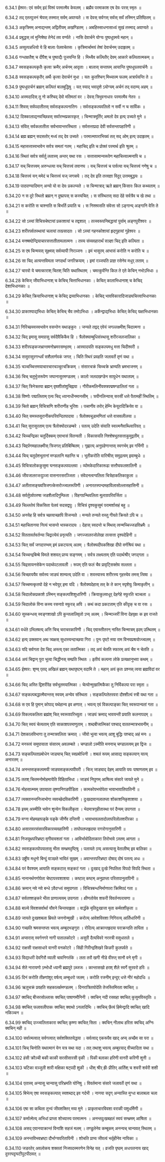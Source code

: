 6.34.1
ईश्वरः:
एवं सर्वम् इदं विश्वं परमात्मैव केवलम् ।
ब्रह्मैव परमाकाश एष देवः परस् स्मृतः ॥


6.34.2
तद् एतत्पूजनं श्रेयस् तस्मात् सर्वम् अवाप्यते ।
स देवस् सर्वगस् सर्वस् सर्वं तस्मिन् प्रतिष्ठितम् ॥


6.34.3
अकृत्रिमम् अनाद्यन्तम् अद्वितीयम् अखण्डितम् ।
अबहिस्साधनासाध्यं सुखं तस्माद् अवाप्यते ॥


6.34.4
प्रबुद्धस् त्वं मुनिश्रेष्ठ तेनेदं तव वर्ण्यते ।
नासि देवार्चने योग्यः पुष्पधूपमये महान् ॥


6.34.5
अव्युत्पन्नधियो ये हि बालाः पेलवचेतसः ।
कृत्रिमार्चामयं तेषां देवार्चनम् उदाहृतम् ॥


6.34.6
गन्धाक्षतैश् च दीपैश् च पुष्पाद्यैः पूजयन्ति हि ।
मिथ्यैव कल्पितैर् देवम् आकारे कल्पितात्मकम् ॥


6.34.7
स्वसङ्कल्पकृतैः कृत्वा क्रमैर् अर्चनम् आदृताः ।
बालास् सन्तापम् आयान्ति पुष्पधूपलवार्चनैः ॥


6.34.8
स्वसङ्कल्पकृतैर् अर्थैः कृत्वा देवार्चनं मुधा ।
यतः कुतश्चिन् मिथ्यात्म फलम् अत्रार्पयन्ति ते ॥


6.34.9
पुष्पधूपार्चनं ब्रह्मन् कल्पितं बालबुद्धिषु ।
यत् स्याद् भवादृशे ऽयोग्यम् अर्चनं तद् वदाम्य् अहम् ॥


6.34.10
अस्मदादिस् तु नो कश्चिद् देवो मतिमतां वर ।
देवस् त्रिभुवनाधारः परमात्मैव नेतरः ॥


6.34.11
शिवस् सर्वपदातीतस् सर्वसङ्कल्पनातिगः ।
सर्वसङ्कल्पवलितो न सर्वी न च सार्विकः ॥


6.34.12
दिक्कालाद्यनवच्छिन्नस् सर्वारम्भप्रकारकृत् ।
चिन्मात्रमूर्तिर् अमलो देव इत्य् उच्यते मुने ॥


6.34.13
संवित् सर्वकलातीता सर्वभावान्तरस्थिता ।
सर्वसत्ताप्रदा देवी सर्वसन्तापहारिणी ॥


6.34.14
ब्रह्म ब्रह्मन् सदसतोर् मध्यं तद् देव उच्यते ।
परमात्मापराभिख्यं तत् सद् ओम् इत्य् उदाहृतम् ॥


6.34.15
महासत्तास्वभावेन सर्वत्र समतां गतम् ।
महाचिद् इति च प्रोक्तं परमार्थ इति श्रुतम् ॥


6.34.16
स्थितं सर्वत्र सर्वर्तु लतास्व् अन्तर् यथा रसः ।
सत्तासामान्यरूपेण महाचित्त्वात्मनापि च ॥


6.34.17
यच् चित्तत्त्वम् अरुन्धत्या यच् चित्तत्त्वं तवानघ ।
यच् चित्तत्त्वं च पार्वत्या यच् चित्तत्त्वं गणेषु च ॥


6.34.18
चित्तत्त्वं यन् ममेदं च चित्तत्त्वं यज् जगत्त्रये ।
तद् देव इति तत्त्वज्ञा विदुर् उत्तमबुद्धयः ॥


6.34.19
पादपाण्यादिमान् अन्यो यो वा देवः प्रकल्प्यते ।
स चिन्मात्राद् ऋते ब्रह्मन् किंसारः किल कथ्यताम् ॥


6.34.20
न स दूरे स्थितो ब्रह्मन् न दुष्प्रापस् स कस्यचित् ।
स संस्थितस् सदा देहे सर्वत्रैव च खे तथा ॥


6.34.21
स करोति स चाश्नाति स बिभर्ति प्रयाति च ।
स निश्श्वसति संवेत्ता सो ऽङ्गान्य् अङ्गानि वेत्ति ते ॥


6.34.22
सो ऽस्यां विचित्रचेष्टायां प्रकाशायां च तद्वशात् ।
तत्स्वरूपनिबद्धायां पुर्याम् अङ्गपुरीश्वरः ॥


6.34.23
शरीरपर्वतस्थायां चलायां तत्प्रसादतः ।
सो ऽस्यां गहनकोशायां हृद्गुहायां गुहेश्वरः ॥


6.34.24
मनष्षष्ठेन्द्रियाचारसत्तातीतामलात्मनः ।
तस्य संव्यवहारार्थं सञ्ज्ञा चिद् इति कल्पिता ॥


6.34.25
स एष चिन्मयस् सूक्ष्मस् सर्वव्यापी निरञ्जनः ।
इमं भासुरम् आभासं करोति न करोति च ॥


6.34.26
सा चिद् अत्यन्तविमला जगदर्थां जगत्क्रियाम् ।
इमां रञ्जयति प्राज्ञ रसेनेव मधुर् लताम् ॥


6.34.27
चारवो ये चमत्काराश् चितश् चिति यथास्थितम् ।
चमत्कुर्वन्ति किल ते एते केचिन् नभोऽभिधाः ॥


6.34.28
केचिज् जीवाभिधानाश् च केचिच् चित्ताभिधानकाः ।
केचित् कालाभिधानाश् च केचिद् देशाभिधानकाः ॥


6.34.29
केचित् क्रियाभिधानाश् च केचिद् द्रव्याभिधानकाः ।
केचिद् भावविकारादिजाड्यचित्त्वाभिधानकाः ॥


6.34.30
प्राकाश्याद्यभिधाः केचित् केचिच् चैव तमोऽभिधाः ।
अर्केन्द्वाद्यभिधाः केचित् केचिद् यक्षाभिधानकाः ॥


6.34.31
निरिच्छस्वस्वभावेन वसन्तेन यथाङ्कुरः ।
जन्यते तद्वद् एवेयं जगल्लक्ष्मीश् चिदात्मना ॥


6.34.32
चिद् इमासु समग्रासु सर्वदैवैकिकैव हि ।
त्रैलोक्याम्बुधिसंस्थासु शरीरजलजालिका ॥


6.34.33
शरीरपङ्कजभ्रान्तमनोभ्रमरसम्भृतम् ।
आस्वादयति सङ्कल्पमधु मत्ता चिदीश्वरी ॥


6.34.34
ससुरासुरगन्धर्वं सशैलार्णवकं जगत् ।
चिति स्थिरं प्रवहति जलावर्ते तृणं यथा ॥


6.34.35
चञ्चच्चित्तमयाचारचारचञ्चुरचक्रिकम् ।
संसारचक्रं चिच्चक्रे भ्राम्यति भ्रमभाजनम् ॥


6.34.36
चिच् चतुर्भुजरूपेण जघानासुरमण्डलम् ।
कालो जलदखण्डेन सायुधेन यथातपम् ॥


6.34.37
चित् त्रिनेत्रतया ब्रह्मन् वृषशीतांशुचिह्नया ।
गौरीकमलिनीवक्त्रपद्मषण्डालितां गता ॥


6.34.38
विष्णोः पद्मालिताम् एत्य चिद् ध्यानाधीनमानसीम् ।
त्रयीनलिन्यास् सरसीं धत्ते पैतामहीं स्थितिम् ॥


6.34.39
चितो ब्रह्मन् विचित्राणि शरीराणीह भूरिशः ।
पत्त्राणीव तरोर् हेम्नि केयूरादिक्रियेव वा ॥


6.34.40
चित् समस्तसुरानीकपरिवन्दितपादया ।
त्रैलोक्यचूडामणितां धत्ते वासवलीलया ॥


6.34.41
चित् सुरासुरताम् एत्य त्रैलोक्योदरडम्बरे ।
पतत्य् उदेति संयाति स्वात्मनैवाब्धिवारिवत् ॥


6.34.42
चिच्चन्द्रिका चतुर्दिक्कम् एवाभासं वितन्वती ।
विकासयति निश्शेषभूतसत्ताकुमुद्वतीम् ॥


6.34.43
चिद्दर्पणमहालक्ष्मीस् त्रिजगत् प्रतिबिम्बितम् ।
गृह्णात्य् अनुग्रहेणान्तस् स्वगर्भम् इव गर्भिणी ॥


6.34.44
चिच् चतुर्दशभूतानां मण्डलानि महान्ति च ।
भूतीकरोति वारिश्रीस् समुद्रत्वम् इवाम्बुधेः ॥


6.34.45
विचित्रालोककुसुमा घनसङ्कल्पपल्लवा ।
व्योमकेदारिकारूढा सत्तौघफलशालिनी ॥


6.34.46
जीवजालरजःपुञ्जा वासनारसरञ्जिता ।
संवेदनत्वग्वलिता चित्रेहाकलिकाकुला ॥


6.34.47
अतीतासङ्ख्यत्रिजगत्केसरोज्ज्वलरूपिणी ।
अनारतस्पन्दमहाविलासोल्लासहासिनी ॥


6.34.48
सर्वर्तुपर्वपरुषा जडशैलादिगुम्फिता ।
विहगग्रन्थिवलिता मूलाग्रपरिवर्जिता ॥


6.34.49
चिल्लतेयं विकसिता पेलवं सदसद्वपुः ।
विचित्रं दृश्यकुसुमं परामर्शासहं बहु ॥


6.34.50
अनयेह हि सर्वत्र च्छायाच्छापि विजन्यते ।
मन्यते तन्यते वस्तु गीयते क्रियते ऽपि च ॥


6.34.51
महाचितानया नित्यं भासन्ते भास्करादयः ।
देहास् स्वदन्ते च मिथस् त्वन्मच्चिज्जडविभ्रमैः ॥


6.34.52
विततावर्तवर्तन्या चिद्वात्येयं प्रनृत्यति ।
जगज्जालरजोलेखा तत्सत्ता दृश्यदेहिनी ॥


6.34.53
चित् सर्वं जगदारम्भम् इमं प्रकटयत्य् अलम् ।
त्रैलोक्यदीपकशिखा दीपो वर्णश्रियं यथा ॥


6.34.54
चिच्चन्द्रबिम्बे विमले शशवत् प्राप्य सङ्गमम् ।
सर्वत्र लक्ष्यताम् एति पदार्थश्रीर् जगद्गता ॥


6.34.55
चिद्रसायनसेकेन पदार्थपटलावली ।
रूपम् एति फलं चैव प्रावृट्सिक्तेव सल्लता ॥


6.34.56
चिच्छाययैव सर्वस्य जाड्यं शाम्यत्य् उदेति वा ।
शवस्यास्य शरीरस्य गृहस्येव तमस् त्विषा ॥


6.34.57
चिच्चमत्कृतयो देहे न भवेयुर् इमा यदि ।
त्रैलोक्यदेहास् तत् के ते कान् स्पृशेयुः किमाकृतीन् ॥


6.34.58
चिदालोकप्रकाशे ऽस्मिन् सङ्कल्पशिशुधारिणी ।
क्रियाकुलवधूर् देहगेहे स्फुरति चञ्चला ॥


6.34.59
चिदालोकं विना कस्य रसनाग्रे स्फुरन्न् अपि ।
कथं कदा प्रकटताम् एति कीदृक् च वा रसः ॥


6.34.60
सुस्कन्धस् स्वङ्गशाखो ऽपि कुन्तलालिवृतो ऽप्य् अलम् ।
चिन्मञ्जरीं विना देहवृक्षः क इव राजते ॥


6.34.61
वर्धते ऽभिलषत्य् अत्ति चिच् चराचरकारिणी ।
चिद् एवास्तीतरन् नास्ति चिन्मात्रम् इदम् उत्थितम् ॥


6.34.62
इत्य् उक्तवान् अथ त्र्यक्षस् सुधास्यन्दाच्छया गिरा ।
पुनः पृष्टो मया राम विनयप्रश्रयोज्ज्वलम् ॥


6.34.63
यदि सर्वगता देव चिद् अस्त्य् एका ततात्मिका ।
तद् अयं चेतति स्फारम् अयं चैव न चेतति ॥


6.34.64
अयं चिद्वान् पुरा भूत्वा चिद्धीनस् सम्प्रति स्थितः ।
इतीयं कल्पना लोके प्रत्यक्षानुभवा कथम् ॥


6.34.65
ईश्वरः:
शृण्व् एतद् अखिलं ब्रह्मन् यथापृष्टम् वदामि ते ।
महान् अयं कृतः प्रश्नस् त्वया ब्रह्मविदां वर ॥


6.34.66
चिद् अस्ति द्विशरीरेह सर्वभूतमयात्मिका ।
चेत्योन्मुखात्मिकैका तु निर्विकल्पा परा स्मृता ॥


6.34.67
सङ्कल्पबद्धात्मैवान्तस् स्वयम् अन्येव संस्थिता ।
सङ्कल्पितेतरवरा दौश्शील्यं स्त्री यथा गता ॥


6.34.68
स एव हि पुमान् कोपाद् यथेहान्य इव क्षणात् ।
भवत्य् एवं विकल्पाङ्का चित् स्वरूपान्यतां गता ॥


6.34.69
विकल्पकलिता ब्रह्मंश् चित् स्वरूपपरिच्युता ।
जाड्यं क्रमाद् भावयन्ती प्रयाति कलनापदम् ॥


6.34.70
चित् स्वयं चेत्यताम् एति साकाशपरमाणुताम् ।
शब्दबीजात्मिकां पश्चाद् वाततन्मात्रभावनीम् ॥


6.34.71
देशकालविभागा तु तन्मात्रवलिता क्रमात् ।
जीवो भूत्वा भवत्य् आशु बुद्धिः पश्चाद् अहं मनः ॥


6.34.72
मनस्त्वं समुपायाता संसारम् अवलम्बते ।
चण्डालो ऽस्मीति मननाच् चण्डालत्वम् इव द्विजः ॥


6.34.73
सङ्कल्पिताप्रबोधेन जाड्याच् चित् स्वप्रबोधिनी ।
शबलं रूपम् आसाद्य सङ्कल्पान् यात्य् अनारतम् ॥


6.34.74
अनन्तसङ्कल्पमयी जाड्यसङ्कल्पपीवरी ।
चिज् जाड्याद् देहम् आयाति पयः पाषाणताम् इव ॥


6.34.75
ततश् चित्तमनोमोहमायेति विहिताभिधा ।
जाड्यं निपुणम् आश्रित्य संसारे जायते मुने ॥


6.34.76
मोहसात्म्यम् उपायाता तृष्णानिगडपीडिता ।
कामकोपभयोपेता भावाभावातिपातिनी ॥


6.34.77
त्यक्तानन्तनिजाभोगा व्यवच्छेदविकारिणी ।
दुःखदावानलातप्ता शोकाशनिकृशाशया ॥


6.34.78
इयम् अस्मीति भावेन शून्येन विकलीकृता ।
भेदमात्रगृहीतास्था परं दैन्यम् उपागता ॥


6.34.79
मग्ना मोहमहापङ्के पङ्के जीर्णेव दन्तिनी ।
भावाभावलतादोलापरिलोलशरीरका ॥


6.34.80
असारावरसंसारविकारव्यवहारिणी ।
तापोपतप्तहृदया रागरोगानुसारिणी ॥


6.34.81
निजयूथपरिभ्रष्टा मृगीवावशतां गता ।
आविर्भावोदिताकारा तिरोभावे ऽस्तम् आगता ॥


6.34.82
स्वसङ्कल्पोपयातासु भीता सम्भ्रमदृष्टिषु ।
पलायते ऽप्य् असत्यासु वेतालीष्व् इव बालिका ॥


6.34.83
उष्ट्रीव मधुनो बिन्दुं वाञ्छते भावितं सुखम् ।
अवान्तरपरिभ्रष्टा दोषाद् दोषं पतत्य् अधः ॥


6.34.84
परं वैवश्यम् आयाति सङ्कटात् सङ्कटं गता ।
दुःखाद् दुःखे निपतिता विपदो विपदि स्थिता ॥


6.34.85
नानानर्थगणोपेता चेष्टापरवशाशया ।
कष्टात् कष्टम् अनुप्राप्ता परितापानुतापिनी ॥


6.34.86
क्रमान् नवे नवे बन्धे ऽवैदग्ध्यं समुपागता ।
विचित्रबन्धनिर्माणपरा क्रिमिपदं गता ॥


6.34.87
सर्वतश्शङ्करे भीता प्राणात्ययम् उपागता ।
क्षीणतोयेव शफरी विवर्तनपरायणा ॥


6.34.88
बाल्ये विवशसर्वार्था यौवने चिन्तयाहृता ।
वार्द्धके मृतिदुःखात्ता मृता कर्मवशीकृता ॥


6.34.89
जायते दुःखशबला म्रियते जननोन्मुखी ।
करोत्य् आवेशविवशा निगिरत्य् आर्तिधारिणी ॥


6.34.90
गच्छति श्रमसन्तप्ता भवत्य् अम्बुदभङ्गुरा ।
रोदित्य् आक्रान्तहृदया पराक्रन्दति तापिता ॥


6.34.91
अप्सरास् स्वर्गनगरे नागी पातालकोटरे ।
असुरी दैत्यविवरे नरस्त्री वसुधातले ॥


6.34.92
राक्षसी राक्षसाधारे वानरी वनकोटरे ।
सिंही गिरीन्द्रशिखरे किन्नरी कुलपर्वते ॥


6.34.93
विद्याधरी देवगिरौ व्याली चावनिगर्तके ।
लता तरौ खगी नीडे वीरुत् सानौ वने मृगी ॥


6.34.94
शेते नारायणो ऽम्भोधौ ध्यानी ब्रह्मपुरे ऽब्जजः ।
कान्तासखो हरश् शैले स्वर्गे सुरवरो हरिः ॥


6.34.95
दिनं करोति तीक्ष्णांशुर् वर्षत्य् अम्बुधरो जलम् ।
करोति रजनीम् इन्दुर् धत्ते नीरं महोदधिः ॥


6.34.96
ऋतुचक्रं प्रवहति सहकालर्क्षमण्डलम् ।
दिनरात्रितयोदेति तेजस्तिमिरता क्वचित् ॥


6.34.97
क्वचिद् बीजरसोल्लासः क्वचित् पाषाणमौनिनी ।
क्वचिन् नदी रसवहा क्वचित् कुसुमविस्तृतिः ॥


6.34.98
क्वचित् फलावलीपाकः क्वचित् क्वाथो ऽनलादिभिः ।
क्वचिच् छैत्यं हिमेन्द्वादि क्वचित् खादि नकिञ्चन ॥


6.34.99
क्वचिद् उज्ज्वलिताकारा क्वचित् कृष्णा क्वचित् सिता ।
क्वचिन् नीलाथ हरिता क्वचिद् अग्निः क्वचिन् मही ॥


6.34.100
सर्वात्मत्वात् सर्वगत्वात् सर्वशक्तितयेद्धया ।
सर्वत्वाद् एकरूपैव खाद् अप्य् अच्छैव सा परा ॥


6.34.101
चिच् चिनोति यथात्मानं येन यत्र यथा यदा ।
तत् तथाशु भवत्य् अम्बुरयाद् वीच्यादिता यथा ॥


6.34.102
हंसी क्रौञ्ची बकी काकी सरसीसारसी वृकी ।
पिकी बलाका हरिणी वानरी करिणी शुनी ॥


6.34.103
चटिका वञ्जुली शारी मक्षिका षट्पदी शुकी ।
धीश् श्रीर् ह्रीः प्रीतिर् आर्तिश् च शवरी शर्वरी शशी ॥


6.34.104
एतास्व् अन्यासु चान्यासु परिभ्रमति योनिषु ।
विवर्तमाना संसारे जलावर्ते तृणं यथा ॥


6.34.105
बिभेत्य् एषा स्वसङ्कल्पात् स्वशब्दाद् इव गर्दभी ।
नानया सदृग् अन्यास्ति मुग्धा बालाबला चला ॥


6.34.106
एषा सा कथिता तुभ्यं जीवशक्तिर् मया मुने ।
प्राकृताचारविवशा वराकी पशुधर्मिणी ॥


6.34.107
कर्मात्मेत्य् अभिधां प्राप्ता शोच्यास्य परमात्मनः ।
अनन्तदुःखबहलं स्वयं सम्भ्रमम् आश्रिता ॥


6.34.108
असद् एवानयाक्रान्तं विनाशि सहजं मलम् ।
तण्डुलेनेव कम्बूकम् अनन्यच् चान्यवत् स्थितम् ॥


6.34.109
अनन्तविभवभ्रष्टा दौर्भाग्यपरितापिनी ।
शोचति प्राप्य जीवत्वं भर्तृहीनेव नायिका ॥


6.34.110
जडरतेर् अवलोकय शक्ततां निजपदस्मरणेन विनेह यत् ।
व्रजति पृष्ठम् अधःपतनाय खाद् दुररघट्टघटीपुटपीठवत् ॥

